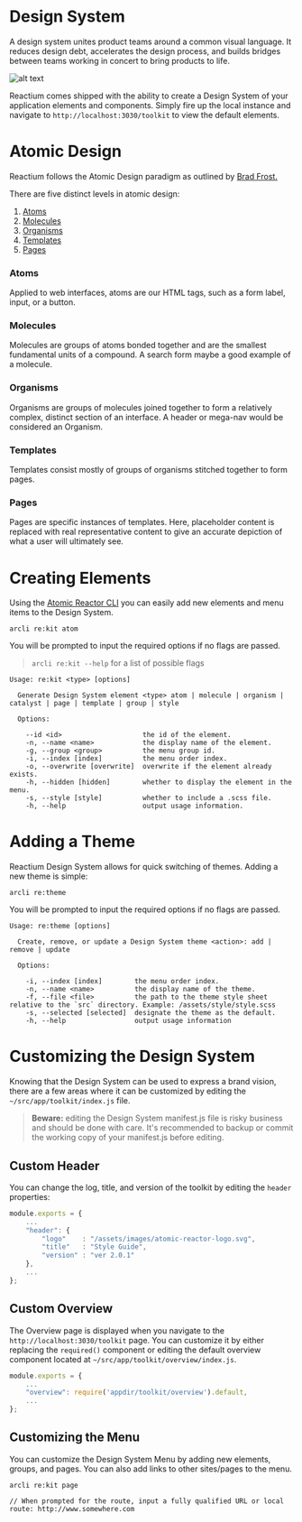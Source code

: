 # Design System

A design system unites product teams around a common visual language. It reduces design debt, accelerates the design process, and builds bridges between teams working in concert to bring products to life.

![alt text](https://image.ibb.co/fzm3po/design_systems.png 'A UI audit collects the many permutations of simple UI elements to illustrate how deep in design debt your team is.')

Reactium comes shipped with the ability to create a Design System of your application elements and components. Simply fire up the local instance and navigate to `http://localhost:3030/toolkit` to view the default elements.

# Atomic Design

Reactium follows the Atomic Design paradigm as outlined by [Brad Frost.](http://bradfrost.com/blog/post/atomic-web-design/)

There are five distinct levels in atomic design:

1.  [Atoms](#atoms)
2.  [Molecules](#molecules)
3.  [Organisms](#organisms)
4.  [Templates](templates)
5.  [Pages](#pages)

### Atoms

Applied to web interfaces, atoms are our HTML tags, such as a form label, input, or a button.

### Molecules

Molecules are groups of atoms bonded together and are the smallest fundamental units of a compound. A search form maybe a good example of a molecule.

### Organisms

Organisms are groups of molecules joined together to form a relatively complex, distinct section of an interface. A header or mega-nav would be considered an Organism.

### Templates

Templates consist mostly of groups of organisms stitched together to form pages.

### Pages

Pages are specific instances of templates. Here, placeholder content is replaced with real representative content to give an accurate depiction of what a user will ultimately see.

# Creating Elements

Using the [Atomic Reactor CLI](https://www.npmjs.com/package/atomic-reactor-cli) you can easily add new elements and menu items to the Design System.

```
arcli re:kit atom
```

You will be prompted to input the required options if no flags are passed.

> `arcli re:kit --help` for a list of possible flags

```
Usage: re:kit <type> [options]

  Generate Design System element <type> atom | molecule | organism | catalyst | page | template | group | style

  Options:

    --id <id>                    the id of the element.
    -n, --name <name>            the display name of the element.
    -g, --group <group>          the menu group id.
    -i, --index [index]          the menu order index.
    -o, --overwrite [overwrite]  overwrite if the element already exists.
    -h, --hidden [hidden]        whether to display the element in the menu.
    -s, --style [style]          whether to include a .scss file.
    -h, --help                   output usage information.
```

# Adding a Theme

Reactium Design System allows for quick switching of themes. Adding a new theme is simple:

```
arcli re:theme
```

You will be prompted to input the required options if no flags are passed.

```
Usage: re:theme [options]

  Create, remove, or update a Design System theme <action>: add | remove | update

  Options:

    -i, --index [index]        the menu order index.
    -n, --name <name>          the display name of the theme.
    -f, --file <file>          the path to the theme style sheet relative to the `src` directory. Example: /assets/style/style.scss
    -s, --selected [selected]  designate the theme as the default.
    -h, --help                 output usage information
```

# Customizing the Design System

Knowing that the Design System can be used to express a brand vision, there are a few areas where it can be customized by editing the `~/src/app/toolkit/index.js` file.

> **Beware:** editing the Design System manifest.js file is risky business and should be done with care. It's recommended to backup or commit the working copy of your manifest.js before editing.

## Custom Header

You can change the log, title, and version of the toolkit by editing the `header` properties:

```js
module.exports = {
    ...
    "header": {
        "logo"    : "/assets/images/atomic-reactor-logo.svg",
        "title"   : "Style Guide",
        "version" : "ver 2.0.1"
    },
    ...
};
```

## Custom Overview

The Overview page is displayed when you navigate to the `http://localhost:3030/toolkit` page.
You can customize it by either replacing the `required()` component or editing the default overview component located at `~/src/app/toolkit/overview/index.js`.

```js
module.exports = {
    ...
    "overview": require('appdir/toolkit/overview').default,
    ...
};
```

## Customizing the Menu

You can customize the Design System Menu by adding new elements, groups, and pages. You can also add links to other sites/pages to the menu.

```
arcli re:kit page

// When prompted for the route, input a fully qualified URL or local route: http://www.somewhere.com
```
